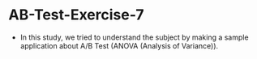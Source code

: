 # AB-Test-Exercise-7

- In this study, we tried to understand the subject by making a sample application about A/B Test (ANOVA (Analysis of Variance)).
